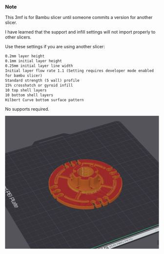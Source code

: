 ### Note  
This 3mf is for Bambu slicer until someone commits a version for another slicer.  

I have learned that the support and infill settings will not import properly to other slicers.  

Use these settings if you are using another slicer:  

    0.2mm layer height
    0.1mm initial layer height
    0.25mm initial layer line width
    Initial layer flow rate 1.1 (Setting requires developer mode enabled for bambu slicer)
    Standard strength (5 wall) profile
    15% crosshatch or gyroid infill
    10 top shell layers
    10 bottom shell layers
    Hilbert Curve bottom surface pattern

No supports required.


![](../../Images/Print/Print.png)  